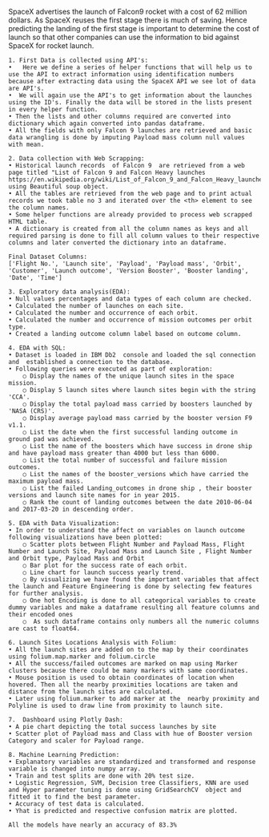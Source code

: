 SpaceX advertises the launch of Falcon9 rocket with a cost of 62 million dollars. As SpaceX reuses the first stage there is much of saving. Hence predicting the landing of the first stage is important to determine the cost of launch so that other companies can use the information to bid against SpaceX for rocket launch.

	1. First Data is collected using API's:
	•   Here we define a series of helper functions that will help us to use the API to extract information using identification numbers because after extracting data using the SpaceX API we see lot of data are API's.
	•  We will again use the API's to get information about the launches using the ID's. Finally the data will be stored in the lists present in every helper function. 
	• Then the lists and other columns required are converted into dictionary which again converted into pandas dataframe.
	• All the fields with only Falcon 9 launches are retrieved and basic data wrangling is done by imputing Payload mass column null values with mean.
	
	2. Data collection with Web Scrapping:
	• Historical launch records  of Falcon 9  are retrieved from a web page titled "List of Falcon 9 and Falcon Heavy launches https://en.wikipedia.org/wiki/List_of_Falcon_9_and_Falcon_Heavy_launches using Beautiful soup object.
	• All the tables are retrieved from the web page and to print actual records we took table no 3 and iterated over the <th> element to see the column names.
	• Some helper functions are already provided to process web scrapped HTML table.
	• A dictionary is created from all the column names as keys and all required parsing is done to fill all column values to their respective columns and later converted the dictionary into an dataframe.
	
	Final Dataset Columns:
	['Flight No.', 'Launch site', 'Payload', 'Payload mass', 'Orbit', 'Customer', 'Launch outcome', 'Version Booster', 'Booster landing', 'Date', 'Time']
	
	3. Exploratory data analysis(EDA):
	• Null values percentages and data types of each column are checked.
	• Calculated the number of launches on each site.
	• Calculated the number and occurrence of each orbit.
	• Calculated the number and occurrence of mission outcomes per orbit type.
	• Created a landing outcome column label based on outcome column.
	
	4. EDA with SQL:
	• Dataset is loaded in IBM Db2  console and loaded the sql connection and  established a connection to the database.
	• Following queries were executed as part of exploration:
		○ Display the names of the unique launch sites in the space mission.
		○ Display 5 launch sites where launch sites begin with the string 'CCA'.
		○ Display the total payload mass carried by boosters launched by 'NASA (CRS)'.
		○ Display average payload mass carried by the booster version F9 v1.1.
		○ List the date when the first successful landing outcome in ground pad was achieved.
		○ List the name of the boosters which have success in drone ship and have payload mass greater than 4000 but less than 6000.
		○ List the total number of successful and failure mission outcomes.
		○ List the names of the booster_versions which have carried the maximum payload mass.
		○ List the failed Landing_outcomes in drone ship , their booster versions and launch site names for in year 2015.
		○ Rank the count of landing outcomes between the date 2010-06-04  and 2017-03-20 in descending order.
		
	5. EDA with Data Visualization:
	• In order to understand the affect on variables on launch outcome following visualizations have been plotted:
		○ Scatter plots between Flight Number and Payload Mass, Flight Number and Launch Site, Payload Mass and Launch Site , Flight Number and Orbit type, Payload Mass and Orbit
		○ Bar plot for the success rate of each orbit.
		○ Line chart for launch success yearly trend.
		○ By visualizing we have found the important variables that affect the launch and Feature Engineering is done by selecting few features for further analysis. 
		○ One hot Encoding is done to all categorical variables to create dummy variables and make a dataframe resulting all feature columns and their encoded ones
		○  As such dataframe contains only numbers all the numeric columns are cast to float64.
		
	6. Launch Sites Locations Analysis with Folium:
	• All the launch sites are added on to the map by their coordinates using folium.map.marker and folium.circle 
	• All the success/failed outcomes are marked on map using Marker clusters because there could be many markers with same coordinates.
	• Mouse position is used to obtain coordinates of location when hovered. Then all the nearby proximities locations are taken and distance from the launch sites are calculated. 
	• Later using folium.marker to add marker at the  nearby proximity and Polyline is used to draw line from proximity to launch site.
	
	7.  Dashboard using Plotly Dash:
	• A pie chart depicting the total success launches by site
	• Scatter plot of Payload mass and Class with hue of Booster version Category and scaler for Payload range.
	
	8. Machine Learning Prediction:
	• Explanatory variables are standardized and transformed and response variable is changed into numpy array.
	• Train and test splits are done with 20% test size.
	• Logistic Regression, SVM, Decision tree Classifiers, KNN are used and Hyper parameter tuning is done using GridSearchCV  object and fitted it to find the best parameter.
	• Accuracy of test data is calculated.
	• Yhat is predicted and respective confusion matrix are plotted.
	
	All the models have nearly an accuracy of 83.3%
	
	
	
	
		
		
		
		
		
	

  
